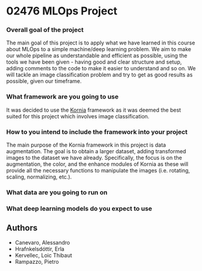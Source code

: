 # 02476 MLOps Project

### Overall goal of the project
The main goal of this project is to apply what we have learned in this course about MLOps to a simple machine/deep learning problem. We aim to make our whole pipeline as understandable and efficient as possible, using the tools we have been given - having good and clear structure and setup, adding comments to the code to make it easier to understand and so on. We will tackle an image classification problem and try to get as good results as possible, given our timeframe.

### What framework are you going to use
It was decided to use the [Kornia](https://github.com/kornia/kornia) framework as it was deemed the best suited for this project which involves image classification.

### How to you intend to include the framework into your project
The main purpose of the Kornia framework in this project is data augmentation. The goal is to obtain a larger dataset, adding transformed images to the dataset we have already. Specifically, the focus is on the augmentation, the color, and the enhance modules of Kornia as these will provide all the necessary functions to manipulate the images (i.e. rotating, scaling, normalizing, etc.).

### What data are you going to run on

### What deep learning models do you expect to use

## Authors

* Canevaro, Alessandro
* Hrafnkelsdóttir, Erla
* Kervellec, Loic Thibaut
* Rampazzo, Pietro
